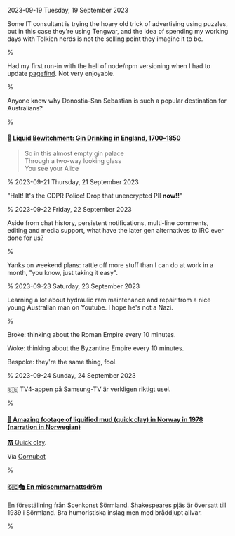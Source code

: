 2023-09-19 Tuesday, 19 September 2023

Some IT consultant is trying the hoary old trick of advertising using puzzles, but in this case they're using Tengwar, and the idea of spending my working days with Tolkien nerds is not the selling point they imagine it to be.

%

Had my first run-in with the hell of node/npm versioning when I had to update [pagefind](https://pagefind.app/docs/). Not very enjoyable.

%

Anyone know why Donostia-San Sebastian is such a popular destination for Australians?

%

#### [🔗 Liquid Bewitchment: Gin Drinking in England, 1700–1850](https://publicdomainreview.org/essay/liquid-bewitchment/)

> So in this almost empty gin palace  
  Through a two-way looking glass  
  You see your Alice

%
2023-09-21 Thursday, 21 September 2023

"Halt! It's the GDPR Police! Drop that unencrypted PII __now!!__"

%
2023-09-22 Friday, 22 September 2023

Aside from chat history, persistent notifications, multi-line comments, editing and media support, what have the later gen alternatives to IRC ever done for us?

%

Yanks on weekend plans: rattle off more stuff than I can do at work in a month, "you know, just taking it easy".

%
2023-09-23 Saturday, 23 September 2023

Learning a lot about hydraulic ram maintenance and repair from a nice young Australian man on Youtube. I hope he's not a Nazi.

%

Broke: thinking about the Roman Empire every 10 minutes.

Woke: thinking about the Byzantine Empire every 10 minutes. 

Bespoke: they're the same thing, fool.

%
2023-09-24 Sunday, 24 September 2023

&#x1F1F8;&#x1F1EA; TV4-appen på Samsung-TV är verkligen riktigt usel. 

%

#### [🔗 Amazing footage of liquified mud (quick clay) in Norway in 1978 (narration in Norwegian)](https://youtu.be/26hooxzCGkY?si=vFV5hJB1cUOR10di)

[🆆 Quick clay](https://en.wikipedia.org/wiki/Quick_clay).

Via [Cornubot](https://cornucopia.se/2023/09/foton-schaktmassor-orsakade-antagligen-skredet-i-stenungsund-kan-ta-ar-att-aterstalla-ej-jamforbart-med-smarod/)

%

#### [&#x1F1F8;&#x1F1EA;🎭 En midsommarnattsdröm](https://scenkonstsormland.se/teater/en-midsommarnattsdrom/)

En föreställning från Scenkonst Sörmland. Shakespeares pjäs är översatt till 1939 i Sörmland. Bra humoristiska inslag men med bråddjupt allvar.

%
